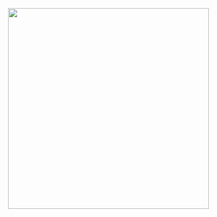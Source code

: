 <p align="center">
  <img src="https://github.com/user-attachments/assets/59d188ad-ea93-42a2-bbdd-e31e565d678f"width="400">
</p>

